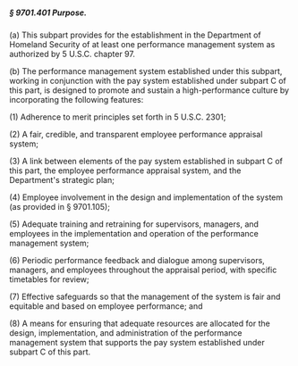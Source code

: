 ##### § 9701.401 Purpose. #####

(a) This subpart provides for the establishment in the Department of Homeland Security of at least one performance management system as authorized by 5 U.S.C. chapter 97.

(b) The performance management system established under this subpart, working in conjunction with the pay system established under subpart C of this part, is designed to promote and sustain a high-performance culture by incorporating the following features:

(1) Adherence to merit principles set forth in 5 U.S.C. 2301;

(2) A fair, credible, and transparent employee performance appraisal system;

(3) A link between elements of the pay system established in subpart C of this part, the employee performance appraisal system, and the Department's strategic plan;

(4) Employee involvement in the design and implementation of the system (as provided in § 9701.105);

(5) Adequate training and retraining for supervisors, managers, and employees in the implementation and operation of the performance management system;

(6) Periodic performance feedback and dialogue among supervisors, managers, and employees throughout the appraisal period, with specific timetables for review;

(7) Effective safeguards so that the management of the system is fair and equitable and based on employee performance; and

(8) A means for ensuring that adequate resources are allocated for the design, implementation, and administration of the performance management system that supports the pay system established under subpart C of this part.